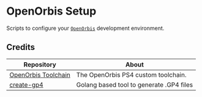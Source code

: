 # OpenOrbis Setup

Scripts to configure your [`OpenOrbis`](https://github.com/OpenOrbis) development environment.

## Credits

| Repository                                                                   | About                                    |
| ---------------------------------------------------------------------------- | ---------------------------------------- |
| [OpenOrbis Toolchain](https://github.com/OpenOrbis/OpenOrbis-PS4-Toolchain) | The OpenOrbis PS4 custom toolchain.      |
| [create-gp4](https://github.com/OpenOrbis/create-gp4)                        | Golang based tool to generate .GP4 files |
